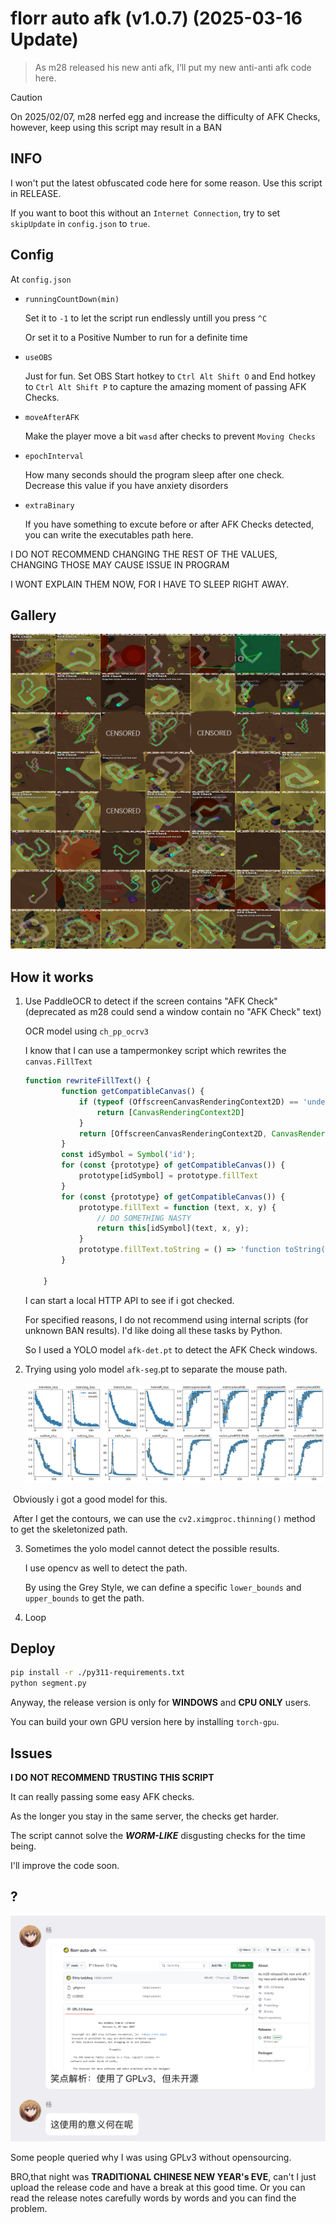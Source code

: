 # florr auto afk (v1.0.7) (2025-03-16 Update)

> As m28 released his new anti afk, I‘ll put my new anti-anti afk code here.


> [!CAUTION]
> On 2025/02/07, m28 nerfed egg and increase the difficulty of AFK Checks, however, keep using this script may result in a BAN

## INFO

I won't put the latest obfuscated code here for some reason. Use this script in RELEASE.

If you want to boot this without an `Internet Connection`, try to set `skipUpdate` in `config.json` to `true`.

## Config

At `config.json`

* `runningCountDown(min)` 

  Set it to `-1` to let the script run endlessly untill you press `^C` 

  Or set it to a Positive Number to run for a definite time

* `useOBS`

  Just for fun. Set OBS Start hotkey to `Ctrl Alt Shift O` and End hotkey to `Ctrl Alt Shift P` to capture the amazing moment of passing AFK Checks.

* `moveAfterAFK`

  Make the player move a bit `wasd` after checks to prevent `Moving Checks`

* `epochInterval`

  How many seconds should the program sleep after one check. Decrease this value if you have anxiety disorders

* `extraBinary` 

  If you have something to excute before or after AFK Checks detected, you can write the executables path here.

I DO NOT RECOMMEND CHANGING THE REST OF THE VALUES, CHANGING THOSE MAY CAUSE ISSUE IN PROGRAM

I WONT EXPLAIN THEM NOW, FOR I HAVE TO SLEEP RIGHT AWAY.

## Gallery

![img](./imgs/gallery.png)

## How it works

1. Use PaddleOCR to detect if the screen contains "AFK Check" (deprecated as m28 could send a window contain no "AFK Check" text)

   OCR model using `ch_pp_ocrv3`

   I know that I can use a tampermonkey script which rewrites the `canvas.FillText`

   ```js
   function rewriteFillText() {
           function getCompatibleCanvas() {
               if (typeof (OffscreenCanvasRenderingContext2D) == 'undefined') {
                   return [CanvasRenderingContext2D]
               }
               return [OffscreenCanvasRenderingContext2D, CanvasRenderingContext2D];
           }
           const idSymbol = Symbol('id');
           for (const {prototype} of getCompatibleCanvas()) {
               prototype[idSymbol] = prototype.fillText
           }
           for (const {prototype} of getCompatibleCanvas()) {
               prototype.fillText = function (text, x, y) {
                   // DO SOMETHING NASTY
                   return this[idSymbol](text, x, y);
               }
               prototype.fillText.toString = () => 'function toString() { [native code] }';
           }
   
       }
   ```

   I can start a local HTTP API to see if i got checked.

   For specified reasons, I do not recommend using internal scripts (for unknown BAN results). I'd like doing all these tasks by Python.

   So I used a YOLO model `afk-det.pt` to detect the AFK Check windows.

2. Trying using yolo model `afk-seg`.pt to separate the mouse path.

   ![results.png](./imgs/results.png)

​		Obviously i got a good model for this.

​		After I get the contours, we can use the `cv2.ximgproc.thinning()` method to get the skeletonized path.

3. Sometimes the yolo model cannot detect the possible results.

   I use opencv as well to detect the path.

   By using the Grey Style, we can define a specific `lower_bounds` and `upper_bounds` to get the path.

4. Loop

## Deploy

```bash
pip install -r ./py311-requirements.txt
python segment.py
```

Anyway, the release version is only for **WINDOWS** and **CPU ONLY** users.

You can build your own GPU version here by installing `torch-gpu`.

## Issues

**I DO NOT RECOMMEND TRUSTING THIS SCRIPT**

It can really passing some easy AFK checks.

As the longer you stay in the same server, the checks get harder.

The script cannot solve the ***WORM-LIKE*** disgusting checks for the time being.

I'll improve the code soon.

## ?

<img src="./imgs/39ca67e4e7f587a7d8f7c3284c344d0e.png" width="600" />

Some people queried why I was using GPLv3 without opensourcing.

BRO,that night was **TRADITIONAL CHINESE NEW YEAR's EVE**, can't I just upload the release code and have a break at this good time. Or you can read the release notes carefully words by words and you can find the problem.
